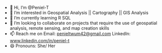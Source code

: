- 👋 Hi, I’m @Peniel-T
- 👀 I’m interested in Geospatial Analysis || Cartography || GIS Analysis  
- 🌱 I’m currently learning R SQL 
- 💞️ I’m looking to collaborate on projects that require the use of geospatial analysis, remote sensing, and map creation skills
- 📫 Reach me on Email: penieltwum42@gmail.com LinkedIn: www.linkedin.com/in/peniel-t 
- 😄 Pronouns: She/ Her
<!---
Peniel-T/Peniel-T is a ✨ special ✨ repository because its `README.md` (this file) appears on your GitHub profile.
You can click the Preview link to take a look at your changes.
--->
